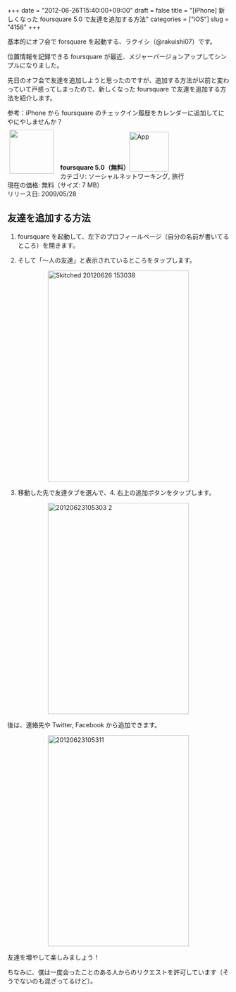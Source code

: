 +++
date = "2012-06-26T15:40:00+09:00"
draft = false
title = "[iPhone] 新しくなった foursquare 5.0 で友達を追加する方法"
categories = ["iOS"]
slug = "4158"
+++

基本的にオフ会で forsquare を起動する、ラクイシ（@rakuishi07）です。

位置情報を記録できる foursquare が最近、メジャーバージョンアップしてシンプルになりました。

先日のオフ会で友達を追加しようと思ったのですが、追加する方法が以前と変わっていて戸惑ってしまったので、新しくなった foursquare で友達を追加する方法を紹介します。

参考：iPhone から foursquare のチェックイン履歴をカレンダーに追加してにやにやしませんか？

<a href="https://itunes.apple.com/jp/app/id306934924?mt=8&uo=4&at=11l3RT" target="_blank" rel="nofollow"><img width="100" class="alignleft" align="left" src="http://a2.mzstatic.com/us/r1000/062/Purple/v4/a3/57/3a/a3573a7a-f954-cd0c-bc9a-4298fbfa552a/mza_5426978432034359667.100x100-75.png" style="margin: -5px 15px 1px 5px;"></a><strong> foursquare 5.0（無料）</strong><a href="https://itunes.apple.com/jp/app/id306934924?mt=8&uo=4&at=11l3RT" target="_blank" rel="nofollow"><img src="/images/2012/12/viewinitunes_jp.png" style="vertical-align:bottom;" width="90" alt="App"></a><br> カテゴリ: ソーシャルネットワーキング, 旅行<br> 現在の価格: 無料（サイズ: 7 MB）<br> リリース日: 2009/05/28<br style="clear: both;">

<h2>友達を追加する方法</h2>

1. foursquare を起動して、左下のプロフィールページ（自分の名前が書いてるところ）を開きます。

2. そして「〜人の友達」と表示されているところをタップします。

<img style="display:block; margin-left:auto; margin-right:auto;" src="/images/2012/06/skitched-20120626-153038.png" alt="Skitched 20120626 153038" title="skitched-20120626-153038.png" border="0" width="320" height="480" />

3. 移動した先で友達タブを選んで、4. 右上の追加ボタンをタップします。

<img style="display:block; margin-left:auto; margin-right:auto;" src="/images/2012/06/20120623105303-2.png" alt="20120623105303 2" title="20120623105303 2.png" border="0" width="320" height="480" />

後は、連絡先や Twitter, Facebook から追加できます。

<img style="display:block; margin-left:auto; margin-right:auto;" src="/images/2012/06/20120623105311.png" alt="20120623105311" title="20120623105311.png" border="0" width="320" height="480" />

友達を増やして楽しみましょう！

ちなみに、僕は一度会ったことのある人からのリクエストを許可しています（そうでないのも混ざってるけど）。
